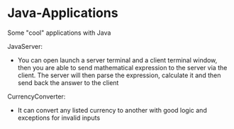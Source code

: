 # Java-Applications
Some "cool" applications with Java

JavaServer:
- You can open launch a server terminal and a client terminal window, then you are able to send mathematical expression to the server via the client. The server will then parse the expression, calculate it and then send back the answer to the client

CurrencyConverter:
- It can convert any listed currency to another with good logic and exceptions for invalid inputs 
